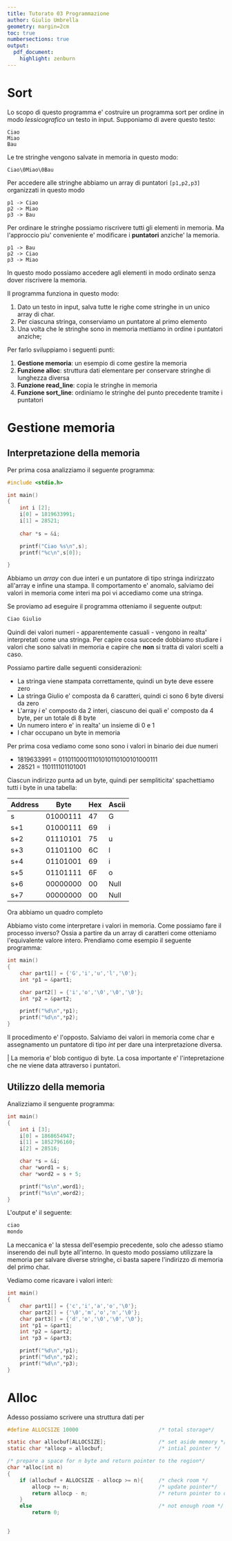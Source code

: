 ```yaml
---
title: Tutorato 03 Programmazione
author: Giulio Umbrella
geometry: margin=2cm
toc: true
numbersections: true
output:
  pdf_document:
    highlight: zenburn 
---
```


# Sort

Lo scopo di questo programma e' costruire un programma sort per ordine in modo *lessicografico* un testo in input. Supponiamo di avere questo testo:

```
Ciao
Miao
Bau
```

Le tre stringhe vengono salvate in memoria in questo modo:
```
Ciao\0Miao\0Bau
```

Per accedere alle stringhe abbiamo un array di puntatori `[p1,p2,p3]` organizzati in questo modo

```
p1 -> Ciao
p2 -> Miao
p3 -> Bau
```

Per ordinare le stringhe possiamo riscrivere tutti gli elementi in memoria. Ma l'approccio piu' conveniente e' modificare i **puntatori** anziche' la memoria. 

```
p1 -> Bau
p2 -> Ciao
p3 -> Miao
```

In questo modo possiamo accedere agli elementi in modo ordinato senza dover riscrivere la memoria. 

Il programma funziona in questo modo:

1. Dato un testo in input, salva tutte le righe come stringhe in un unico array di char. 
2. Per ciascuna stringa, conserviamo un puntatore al primo elemento 
3. Una volta che le stringhe sono in memoria mettiamo in ordine i puntatori anziche;

Per farlo sviluppiamo i seguenti punti:

1. **Gestione memoria**: un esempio di come gestire la memoria
2. **Funzione alloc**: struttura dati elementare per conservare stringhe di lunghezza diversa
3. **Funzione read_line**: copia le stringhe in memoria
4. **Funzione sort_line**:  ordiniamo le stringhe del punto precedente tramite i puntatori

# Gestione memoria

## Interpretazione della memoria

Per prima cosa analizziamo il seguente programma:

```c
#include <stdio.h>

int main()
{
    int i [2];
    i[0] = 1819633991;
    i[1] = 28521;
    
    char *s = &i;

    printf("Ciao %s\n",s);
    printf("%c\n",s[0]);

}
```

Abbiamo un *array* con due interi e un puntatore di tipo stringa indirizzato all'array e infine una stampa. Il comportamento e' anomalo, salviamo dei valori in memoria come interi ma poi vi accediamo come una stringa.   

Se proviamo ad eseguire il programma otteniamo il seguente output:

```bash
Ciao Giulio
```
Quindi dei valori numeri - apparentemente casuali - vengono in realta' interpretati come una stringa. Per capire cosa succede dobbiamo studiare i valori che sono salvati in memoria e capire che **non** si tratta di valori scelti a caso. 

Possiamo partire dalle seguenti considerazioni: 

- La stringa viene stampata correttamente, quindi un byte deve essere zero
- La stringa Giulio e' composta da 6 caratteri, quindi ci sono 6 byte diversi da zero
- L'array *i* e' composto da 2 interi, ciascuno dei quali e' composto da 4 byte, per un totale di 8 byte
- Un numero intero e' in realta' un insieme di 0 e 1
- I char occupano un byte in memoria

Per prima cosa vediamo come sono sono i valori in binario dei due numeri 
- 1819633991 = 01101100011101010110100101000111
- 28521 = 110111101101001

Ciascun indirizzo punta ad un byte, quindi per sempliticita' spachettiamo tutti i byte in una tabella:

| **Address** | **Byte** | **Hex** | **Ascii** |
|-------------|----------|---------|-----------|
|      s      | 01000111 |    47   |     G     |
|     s+1     | 01000111 |    69   |     i     |
|     s+2     | 01110101 |    75   |     u     |
|     s+3     | 01101100 |    6C   |     l     |
|     s+4     | 01101001 |    69   |     i     |
|     s+5     | 01101111 |    6F   |     o     |
|     s+6     | 00000000 |    00   |    Null   |
|     s+7     | 00000000 |    00   |    Null   |

Ora abbiamo un quadro completo

Abbiamo visto come interpretare i valori in memoria. Come possiamo fare il processo inverso? Ossia a partire da un array di caratteri come otteniamo l'equivalente valore intero. Prendiamo come esempio il seguente programma:

```c
int main()
{
    char part1[] = {'G','i','u','l','\0'};
    int *p1 = &part1;

    char part2[] = {'i','o','\0','\0','\0'};
    int *p2 = &part2;

    printf("%d\n",*p1);
    printf("%d\n",*p2);
}
```

Il procedimento e' l'opposto. Salviamo dei valori in memoria come char e assegnamento un puntatore di tipo *int* per dare una interpretazione diversa. 

| La memoria e' blob contiguo di byte. La cosa importante e' l'intepretazione che ne viene data attraverso i puntatori. 

## Utilizzo della memoria

Analizziamo il senguente programma:

```c
int main()
{
    int i [3];
    i[0] = 1868654947;
    i[1] = 1852796160;
    i[2] = 28516;

    char *s = &i;
    char *word1 = s;
    char *word2 = s + 5;

    printf("%s\n",word1);
    printf("%s\n",word2); 
}
```

L'output e' il seguente:

```bash
ciao
mondo
```

La meccanica e' la stessa dell'esempio precedente, solo che adesso stiamo inserendo dei null byte all'interno. In questo modo possiamo utilizzare la memoria per salvare diverse stringhe, ci basta sapere l'indirizzo di memoria del primo char. 

Vediamo come ricavare i valori interi:

```c
int main()
{
    char part1[] = {'c','i','a','o','\0'};
    char part2[] = {'\0','m','o','n','\0'};
    char part3[] = {'d','o','\0','\0','\0'};
    int *p1 = &part1;
    int *p2 = &part2;
    int *p3 = &part3;

    printf("%d\n",*p1);
    printf("%d\n",*p2);
    printf("%d\n",*p3);
}
```

# Alloc

Adesso possiamo scrivere una struttura dati per 

```c
#define ALLOCSIZE 10000                          /* total storage*/

static char allocbuf[ALLOCSIZE];                 /* set aside memory */
static char *allocp = allocbuf;                  /* intial pointer */

/* prepare a space for n byte and return pointer to the region*/
char *alloc(int n)
{
    if (allocbuf + ALLOCSIZE - allocp >= n){     /* check room */
        allocp += n;                             /* update pointer*/
        return allocp - n;                       /* return pointer to data*/ 
    }
    else                                         /* not enough room */
        return 0;
    

}
```